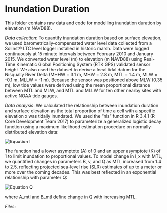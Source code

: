 # Inundation Duration

This folder contains raw data and code for modelling inundation duration by elevation (m NAVD88).

*Data collection*: To quantify inundation duration based on surface elevation, we used barometrically-compensated 
water level data collected from a Solinst® LTC level logger installed in historic marsh. Data were logged continuously 
at 15 minute intervals between February 2010 and January 2015. We converted water level (m) to elevation (m NAVD88) 
using Real-Time Kinematic Global Positioning System (RTK GPS) validated sensor height. We also used the dataset to derive 
a local tidal datum for the Nisqually River Delta (MHHW = 3.1 m, MHW = 2.8 m, MTL = 1.4 m, MLW = -0.1 m, MLLW = -1 m). 
Because the sensor was positioned above MLW (0.35 m), low tide values were derived using the mean proportional distance 
between MTL and MLW, and MTL and MLLW for ten other nearby sites with active NOAA tide gauges.

*Data analysis*: We calculated the relationship between inundation duration and surface elevation as the total proportion 
of time a cell with a specific elevation x was tidally inundated. We used the “nls” function in R 3.4.1 (R Core 
Development Team 2017) to parameterize a generalized logistic decay function using a maximum likelihood estimation procedure 
on normally-distributed elevation data:  

![Equation I](https://raw.github.com/davismj87/Dissertation_Chapter1/Inundation/Equation1.png) 
  
The function had a lower asymptote (A) of 0 and an upper asymptote (K) of 1 to limit inundation to proportional values. 
To model change in I_x with MTL, we quantified changes in parameters B, v, and Q as MTL increased from 1.4 to 2.5, 
reflecting projected sea-level rise (SLR) estimates of up to a meter or more over the coming decades. This was best reflected in an 
exponential relationship with parameter Q:  

![Equation Q](/relative/path/to/img.jpg?raw=true "Equation Q") 

where A_mtl and B_mtl define change in Q with increasing MTL.  

*Files*:
